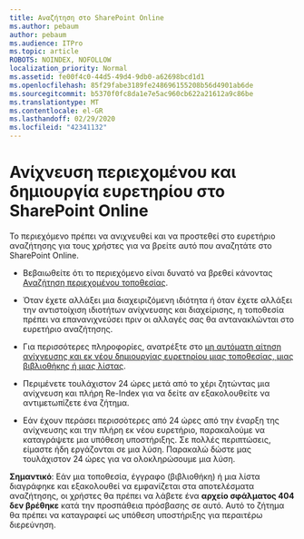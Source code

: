 ```yaml
---
title: Αναζήτηση στο SharePoint Online
ms.author: pebaum
author: pebaum
ms.audience: ITPro
ms.topic: article
ROBOTS: NOINDEX, NOFOLLOW
localization_priority: Normal
ms.assetid: fe00f4c0-44d5-49d4-9db0-a62698bcd1d1
ms.openlocfilehash: 85f29fabe3189fe248696155208b56d4901ab6de
ms.sourcegitcommit: b5370f0fc8da1e7e5ac960cb622a21612a9c86be
ms.translationtype: MT
ms.contentlocale: el-GR
ms.lasthandoff: 02/29/2020
ms.locfileid: "42341132"
---
```

# <a name="content-crawling-and-indexing-in-sharepoint-online"></a>Ανίχνευση περιεχομένου και δημιουργία ευρετηρίου στο SharePoint Online

Το περιεχόμενο πρέπει να ανιχνευθεί και να προστεθεί στο ευρετήριο αναζήτησης για τους χρήστες για να βρείτε αυτό που αναζητάτε στο SharePoint Online.

- Βεβαιωθείτε ότι το περιεχόμενο είναι δυνατό να βρεθεί κάνοντας [Αναζήτηση περιεχομένου τοποθεσίας](https://docs.microsoft.com/sharepoint/make-site-content-searchable).

- Όταν έχετε αλλάξει μια διαχειριζόμενη ιδιότητα ή όταν έχετε αλλάξει την αντιστοίχιση ιδιοτήτων ανίχνευσης και διαχείρισης, η τοποθεσία πρέπει να επανανιχνεύσει πριν οι αλλαγές σας θα αντανακλώνται στο ευρετήριο αναζήτησης.

- Για περισσότερες πληροφορίες, ανατρέξτε στο [μη αυτόματη αίτηση ανίχνευσης και εκ νέου δημιουργίας ευρετηρίου μιας τοποθεσίας, μιας βιβλιοθήκης ή μιας λίστας](https://docs.microsoft.com/sharepoint/crawl-site-content).

- Περιμένετε τουλάχιστον 24 ώρες μετά από το χέρι ζητώντας μια ανίχνευση και πλήρη Re-Index για να δείτε αν εξακολουθείτε να αντιμετωπίζετε ένα ζήτημα.

- Εάν έχουν περάσει περισσότερες από 24 ώρες από την έναρξη της ανίχνευσης και την πλήρη εκ νέου ευρετήριο, παρακαλούμε να καταγράψετε μια υπόθεση υποστήριξης. Σε πολλές περιπτώσεις, είμαστε ήδη εργάζονται σε μια λύση. Παρακαλώ δώστε μας τουλάχιστον 24 ώρες για να ολοκληρώσουμε μια λύση.

**Σημαντικό**: Εάν μια τοποθεσία, έγγραφο (βιβλιοθήκη) ή μια λίστα διαγράφηκε και εξακολουθεί να εμφανίζεται στα αποτελέσματα αναζήτησης, οι χρήστες θα πρέπει να λάβετε ένα **αρχείο σφάλματος 404 δεν βρέθηκε** κατά την προσπάθεια πρόσβασης σε αυτό. Αυτό το ζήτημα θα πρέπει να καταγραφεί ως υπόθεση υποστήριξης για περαιτέρω διερεύνηση.



